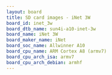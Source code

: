 ```yaml
---
layout: board
title: SD card images - iNet 3W
board_id: inet_3w
board_dtb_name: sun4i-a10-inet-3w
board_name: iNet 3W
board_maker_name: iNet
board_soc_name: Allwinner A10
board_cpu_name: ARM Cortex A8 (armv7)
board_cpu_arch_isa: armv7
board_cpu_arch_debian: armhf
---
```

